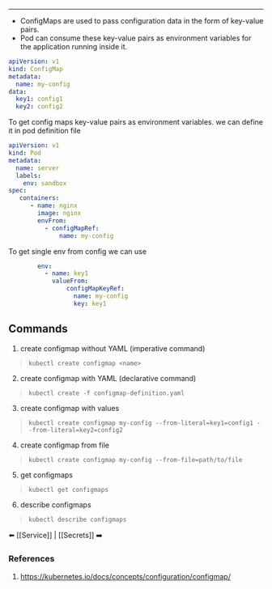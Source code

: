 
---
- ConfigMaps are used to pass configuration data in the form of key-value pairs.
- Pod can consume these key-value pairs as environment variables for the application running inside it.
```yaml
apiVersion: v1
kind: ConfigMap
metadata:
  name: my-config
data:
  key1: config1
  key2: config2

```

To get config maps key-value pairs as environment variables. we can define it in pod definition file
```yaml
apiVersion: v1
kind: Pod
metadata:
  name: server
  labels:
    env: sandbox
spec:
   containers:
      - name: nginx
        image: nginx
        envFrom: 
	      - configMapRef:
		      name: my-config
```
To get single env from config we can use
```yaml
        env:
	      - name: key1
	        valueFrom:
			    configMapKeyRef:
			      name: my-config
			      key: key1
```
## Commands
1. create configmap without YAML (imperative command)
>`kubectl create configmap <name>`
2. create configmap with YAML (declarative command)
> `kubectl create -f configmap-definition.yaml`
3. create configmap with values 
> `kubectl create configmap my-config --from-literal=key1=config1 --from-literal=key2=config2`
4. create configmap from file
> `kubectl create configmap my-config --from-file=path/to/file`
5. get configmaps
>`kubectl get configmaps`
6. describe configmaps
> `kubectl describe configmaps`

⬅️ [[Service]] | [[Secrets]] ➡️
### References
1. https://kubernetes.io/docs/concepts/configuration/configmap/